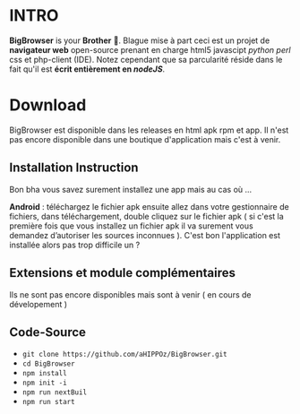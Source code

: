 # INTRO

**BigBrowser** is your **Brother** 🤣. Blague mise à part ceci est un projet de **navigateur web** open-source prenant en charge html5 javascipt *python perl* css et php-client (IDE). Notez cependant que sa parcularité réside dans le fait qu'il est **écrit entièrement en *nodeJS***.


# Download

BigBrowser est disponible dans les releases en html apk rpm et app. Il n'est pas encore disponible dans une boutique d'application mais c'est à venir.

## Installation Instruction

Bon bha vous savez surement installez une app mais au cas où ...

**Android** : téléchargez le fichier apk ensuite allez dans votre gestionnaire de fichiers, dans téléchargement, double cliquez sur le fichier apk ( si c'est la première fois que vous installez un fichier apk il va surement vous demandez d’autoriser les sources inconnues ). C'est bon l'application est installée alors pas trop difficile un ?

## Extensions et module complémentaires

Ils ne sont pas encore disponibles mais sont à venir ( en cours de dévelopement )

## Code-Source

 - `git clone https://github.com/aHIPPOz/BigBrowser.git`
 - `cd BigBrowser`
 - `npm install`
 - `npm init -i`
 - `npm run nextBuil`
 - `npm run start`
    
